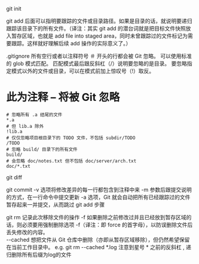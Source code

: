 git init

git add 后面可以指明要跟踪的文件或目录路径。如果是目录的话，就说明要递归跟踪该目录下的所有文件。（译注：其实 git add 的潜台词就是把目标文件快照放入暂存区域，也就是 add file into staged area，同时未曾跟踪过的文件标记为需要跟踪。这样就好理解后续 add 操作的实际意义了。）

.gitignore
所有空行或者以注释符号 ＃ 开头的行都会被 Git 忽略。
可以使用标准的 glob 模式匹配。
匹配模式最后跟反斜杠（/）说明要忽略的是目录。
要忽略指定模式以外的文件或目录，可以在模式前加上惊叹号（!）取反。

# 此为注释 – 将被 Git 忽略
    # 忽略所有 .a 结尾的文件
    *.a
    # 但 lib.a 除外
    !lib.a
    # 仅仅忽略项目根目录下的 TODO 文件，不包括 subdir/TODO
    /TODO
    # 忽略 build/ 目录下的所有文件
    build/
    # 会忽略 doc/notes.txt 但不包括 doc/server/arch.txt
    doc/*.txt

git diff

git commit
	-v 选项将修改差异的每一行都包含到注释中来
	-m 参数后跟提交说明的方式，在一行命令中提交更新
	-a 选项，Git 就会自动把所有已经跟踪过的文件暂存起来一并提交，从而跳过 git add 步骤

git rm
记录此次移除文件的操作	
	-f 如果删除之前修改过并且已经放到暂存区域的话，则必须要用强制删除选项 -f（译注：即 force 的首字母），以防误删除文件后丢失修改的内容。	
	--cached 想把文件从 Git 仓库中删除（亦即从暂存区域移除），但仍然希望保留在当前工作目录中。
		e.g. git rm --cached \*.log 注意到星号 * 之前的反斜杠 \, 递归删除所有后缀为log的文件


		
